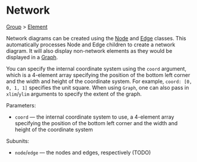 # Network

[Group](/docs/group) > [Element](/docs/element)

Network diagrams can be created using the [Node](/docs/node) and [Edge](/docs/edge) classes. This automatically processes Node and Edge children to create a network diagram. It will also display non-network elements as they would be displayed in a [Graph](/docs/graph).

You can specify the internal coordinate system using the `coord` argument, which is a 4-element array specifying the position of the bottom left corner and the width and height of the coordinate system. For example, `coord: [0, 0, 1, 1]` specifies the unit square. When using `Graph`, one can also pass in `xlim`/`ylim` arguments to specify the extent of the graph.

Parameters:
- `coord` — the internal coordinate system to use, a 4-element array specifying the position of the bottom left corner and the width and height of the coordinate system

Subunits:
- `node`/`edge` — the nodes and edges, respectively (TODO)
